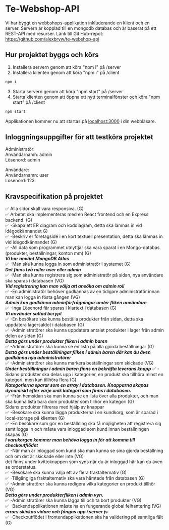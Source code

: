 # Te-Webshop-API


Vi har byggt en webbshops-applikation inkluderande en klient och en server. Servern är kopplad till en mongodb databas och är baserat på ett REST-API med resurser. Länk till Git Hub-repot: https://github.com/alexbryw/te-webshop-api


## Hur projektet byggs och körs


1) Installera servern genom att köra "npm i" på /server
2) Installera klienten genom att köra "npm i" på /client
```bash
npm i
```
3) Starta servern genom att köra "npm start" på /server
4) Starta klienten genom att öppna ett nytt terminalfönster och köra "npm start" på /client
```bash
npm start
```

Applikationen kommer nu att startas på [localhost:3000](http://localhost:3000) i din webbläsare.


## Inloggningsuppgifter för att testköra projektet


Administratör: </br>
    Användarnamn: admin</br>
    Lösenord: admin</br>

Användare:</br>
    Användarnamn: user</br>
    Lösenord: 123</br>


## Kravspecifikation på projektet


✅ Alla sidor skall vara responsiva. (G) </br>
✅ Arbetet ska implementeras med en React frontend och en Express backend. (G)</br>
✅ -Skapa ett ER diagram och koddiagram, detta ska lämnas in vid idégodkännandet G)</br>
✅ -Beskriv er företagsidé i en kort textuell presentation, detta ska lämnas in vid idégodkännandet (G)</br>
✅ -All data som programmet utnyttjar ska vara sparat i en Mongo-databas (produkter, beställningar, konton mm) (G)</br>
 ***Vi har använt MongoDB Atlas***</br>
✅ -Man ska kunna logga in som administratör i systemet (G)</br>
***Det finns två roller user eller admin***</br>
✅ -Man ska kunna registrera sig som administratör på sidan, nya användare ska sparas i databasen (VG)</br>
***Vid registrering kan man välja att ansöka om admin roll*** </br>
✅ -En administratör behöver godkännas av en tidigare administratör innan man kan logga in fösta gången (VG)</br>
***Admin kan godkänna adminförfrågningar under fliken användare*** </br>
✅ -Inga Lösenord får sparas i klartext i databasen (G)</br>
***Vi använder saltad bcrypt***</br>
✅ -En besökare ska kunna beställa produkter från sidan, detta ska uppdatera lagersaldot i databasen (G)</br>
✅ -Administratörer ska kunna uppdatera antalet produkter i lager från admin delen av sidan (G)</br>
***Detta görs under produkter fliken i admin baren*** </br>
✅ -Administratörer ska kunna se en lista på alla gjorda beställningar (G)</br>
***Detta görs under beställningar fliken i admin baren  där kan du även godkänna nya administratörer***</br>
✅ -Administratörer ska kunna markera beställningar som skickade (VG)</br>
***Under beställningar i admin baren finns en bekräfta leverans knapp***
✅ -Sidans produkter ska delas upp i kategorier, en produkt ska tillhöra minst en kategori, men kan tillhöra flera (G)</br>
***Kategorierna sparar som en array i databasen. Knapparna skapas dynamiskt efter varje unik kategori som finns i databasen.***</br>
✅ -Från hemsidan ska man kunna se en lista över alla produkter, och man ska kunna lista bara dom produkter som tillhör en kategori (G)</br>
Sidans produkter filtreras med hjälp av knappar </br>
✅ -Besökare ska kunna lägga produkterna i en kundkorg, som är sparad i local-storage på klienten (G)</br>
✅ -En besökare som gör en beställning ska få möjligheten att registrera sig samt logga in och måste vara inloggad som kund innan beställningen skapas (G)</br>
***I varukorgen kommer man behöva logga in för att komma till checkoutflödet***</br>
✅ -När man är inloggad som kund ska man kunna se sina gjorda beställning och om det är skickade eller inte (VG)</br>
det finns under kvittoknappen som syns när du är inloggad här kan du även se orderstatus.</br>
✅ -Besökare ska kunna välja ett av flera fraktalternativ (G)</br>
✅ -Tillgängliga fraktalternativ ska vara hämtade från databasen (G)</br>
✅ -Administratörer ska kunna redigera vilka kategorier en produkt tillhör (VG)</br>
***Detta görs under produkterfliken i admin vyn.***</br>
✅ -Administratörer ska kunna lägga till och ta bort produkter (VG)</br>
✅ -Backendapplikationen måste ha en fungerande global felhantering (VG)</br>
***errors skickas vidare och fångas upp i server.js***</br>
✅ -Checkoutflödet i frontendapplikationen ska ha validering på samtliga fält (G)</br>
